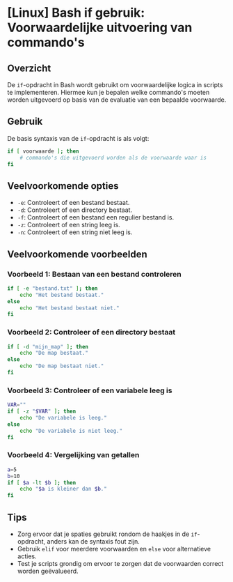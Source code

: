 # [Linux] Bash if gebruik: Voorwaardelijke uitvoering van commando's

## Overzicht
De `if`-opdracht in Bash wordt gebruikt om voorwaardelijke logica in scripts te implementeren. Hiermee kun je bepalen welke commando's moeten worden uitgevoerd op basis van de evaluatie van een bepaalde voorwaarde.

## Gebruik
De basis syntaxis van de `if`-opdracht is als volgt:

```bash
if [ voorwaarde ]; then
    # commando's die uitgevoerd worden als de voorwaarde waar is
fi
```

## Veelvoorkomende opties
- `-e`: Controleert of een bestand bestaat.
- `-d`: Controleert of een directory bestaat.
- `-f`: Controleert of een bestand een regulier bestand is.
- `-z`: Controleert of een string leeg is.
- `-n`: Controleert of een string niet leeg is.

## Veelvoorkomende voorbeelden

### Voorbeeld 1: Bestaan van een bestand controleren
```bash
if [ -e "bestand.txt" ]; then
    echo "Het bestand bestaat."
else
    echo "Het bestand bestaat niet."
fi
```

### Voorbeeld 2: Controleer of een directory bestaat
```bash
if [ -d "mijn_map" ]; then
    echo "De map bestaat."
else
    echo "De map bestaat niet."
fi
```

### Voorbeeld 3: Controleer of een variabele leeg is
```bash
VAR=""
if [ -z "$VAR" ]; then
    echo "De variabele is leeg."
else
    echo "De variabele is niet leeg."
fi
```

### Voorbeeld 4: Vergelijking van getallen
```bash
a=5
b=10
if [ $a -lt $b ]; then
    echo "$a is kleiner dan $b."
fi
```

## Tips
- Zorg ervoor dat je spaties gebruikt rondom de haakjes in de `if`-opdracht, anders kan de syntaxis fout zijn.
- Gebruik `elif` voor meerdere voorwaarden en `else` voor alternatieve acties.
- Test je scripts grondig om ervoor te zorgen dat de voorwaarden correct worden geëvalueerd.